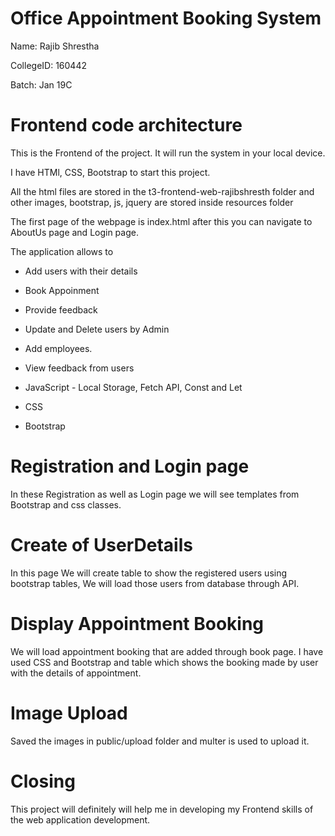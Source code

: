 # Office Appointment Booking System

Name: Rajib Shrestha

CollegeID: 160442

Batch: Jan 19C


# Frontend code architecture

This is the Frontend of the project. It will run the system in your local device.

I have HTMl, CSS, Bootstrap to start this project.

All the html files are stored in the t3-frontend-web-rajibshresth folder
and other images, bootstrap, js, jquery are stored inside resources folder

The first page of the webpage is index.html
after this you can navigate to AboutUs page and Login page.

The application allows to

- Add users with their details
- Book Appoinment
- Provide feedback
- Update and Delete users by Admin
- Add employees.
- View feedback from users


- JavaScript - Local Storage, Fetch API, Const and Let
- CSS 
- Bootstrap

# Registration and Login page

In these Registration as well as Login page we will see templates from Bootstrap and css classes.

# Create of UserDetails

In this page We will create table to show the registered users using bootstrap tables, We will load those users from database through API.

# Display Appointment Booking

We will load appointment booking that are added through book page. I have used CSS and Bootstrap and table which shows the booking made
by user with the details of appointment.


# Image Upload
Saved the images in public/upload folder and multer is used to upload it.

# Closing
This project will definitely will help me in developing my Frontend skills of the web application development.







